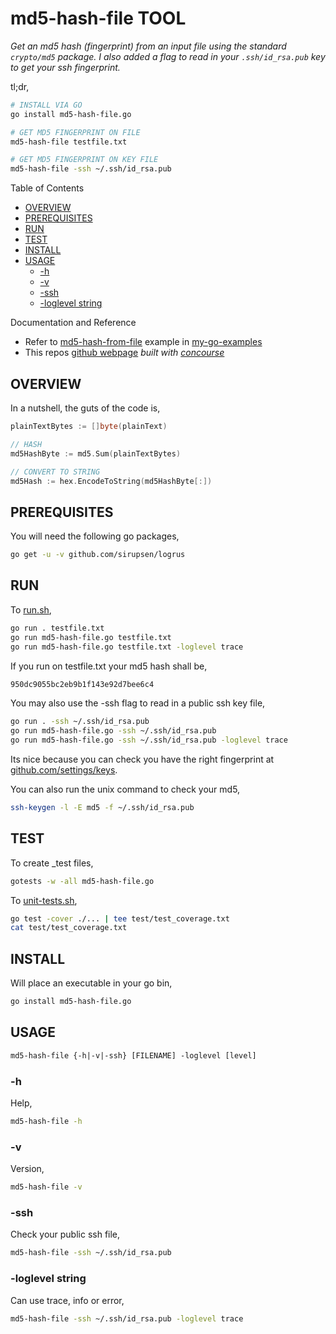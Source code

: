 # md5-hash-file TOOL

_Get an md5 hash (fingerprint) from an input file using the standard
`crypto/md5` package.
I also added a flag to read in your `.ssh/id_rsa.pub` key to get your ssh fingerprint._

tl;dr,

```bash
# INSTALL VIA GO
go install md5-hash-file.go

# GET MD5 FINGERPRINT ON FILE
md5-hash-file testfile.txt

# GET MD5 FINGERPRINT ON KEY FILE
md5-hash-file -ssh ~/.ssh/id_rsa.pub
```

Table of Contents

* [OVERVIEW](https://github.com/JeffDeCola/my-go-tools/tree/master/cryptography-tools/md5-hash-file#overview)
* [PREREQUISITES](https://github.com/JeffDeCola/my-go-tools/tree/master/cryptography-tools/md5-hash-file#prerequisites)
* [RUN](https://github.com/JeffDeCola/my-go-tools/tree/master/cryptography-tools/md5-hash-file#run)
* [TEST](https://github.com/JeffDeCola/my-go-tools/tree/master/cryptography-tools/md5-hash-file#test)
* [INSTALL](https://github.com/JeffDeCola/my-go-tools/tree/master/cryptography-tools/md5-hash-file#install)
* [USAGE](https://github.com/JeffDeCola/my-go-tools/tree/master/cryptography-tools/md5-hash-file#usage)
  * [-h](https://github.com/JeffDeCola/my-go-tools/tree/master/cryptography-tools/md5-hash-file#-h)
  * [-v](https://github.com/JeffDeCola/my-go-tools/tree/master/cryptography-tools/md5-hash-file#-v)
  * [-ssh](https://github.com/JeffDeCola/my-go-tools/tree/master/cryptography-tools/md5-hash-file#-ssh)
  * [-loglevel string](https://github.com/JeffDeCola/my-go-tools/tree/master/cryptography-tools/md5-hash-file#-loglevel-string)

Documentation and Reference

* Refer to
  [md5-hash-from-file](https://github.com/JeffDeCola/my-go-examples/tree/master/cryptography/hashing/md5-hash-from-file)
  example in
  [my-go-examples](https://github.com/JeffDeCola/my-go-examples)
* This repos
  [github webpage](https://jeffdecola.github.io/my-go-tools/)
  _built with
  [concourse](https://github.com/JeffDeCola/my-go-tools/blob/master/ci-README.md)_

## OVERVIEW

In a nutshell, the guts of the code is,

```go
plainTextBytes := []byte(plainText)

// HASH
md5HashByte := md5.Sum(plainTextBytes)

// CONVERT TO STRING
md5Hash := hex.EncodeToString(md5HashByte[:])
```

## PREREQUISITES

You will need the following go packages,

```bash
go get -u -v github.com/sirupsen/logrus
```

## RUN

To
[run.sh](https://github.com/JeffDeCola/my-go-tools/blob/master/cryptography-tools/md5-hash-file/run.sh),

```bash
go run . testfile.txt
go run md5-hash-file.go testfile.txt
go run md5-hash-file.go testfile.txt -loglevel trace
```

If you run on testfile.txt your md5 hash shall be,

```txt
950dc9055bc2eb9b1f143e92d7bee6c4
```

You may also use the -ssh flag to read in a public ssh key file,

```bash
go run . -ssh ~/.ssh/id_rsa.pub
go run md5-hash-file.go -ssh ~/.ssh/id_rsa.pub
go run md5-hash-file.go -ssh ~/.ssh/id_rsa.pub -loglevel trace
```

Its nice because you can check you have the right fingerprint at
[github.com/settings/keys](https://github.com/settings/keys).

You can also run the unix command to check your md5,

```bash
ssh-keygen -l -E md5 -f ~/.ssh/id_rsa.pub
```

## TEST

To create _test files,

```bash
gotests -w -all md5-hash-file.go
```

To
[unit-tests.sh](https://github.com/JeffDeCola/my-go-tools/blob/master/cryptography-tools/md5-hash-file/test/unit-tests.sh),

```bash
go test -cover ./... | tee test/test_coverage.txt
cat test/test_coverage.txt
```

## INSTALL

Will place an executable in your go bin,

```bash
go install md5-hash-file.go
```

## USAGE

```txt
md5-hash-file {-h|-v|-ssh} [FILENAME] -loglevel [level] 
```

### -h

Help,

```bash
md5-hash-file -h
```

### -v

Version,

```bash
md5-hash-file -v
```

### -ssh

Check your public ssh file,

```bash
md5-hash-file -ssh ~/.ssh/id_rsa.pub
```

### -loglevel string

Can use trace, info or error,

```bash
md5-hash-file -ssh ~/.ssh/id_rsa.pub -loglevel trace
```
